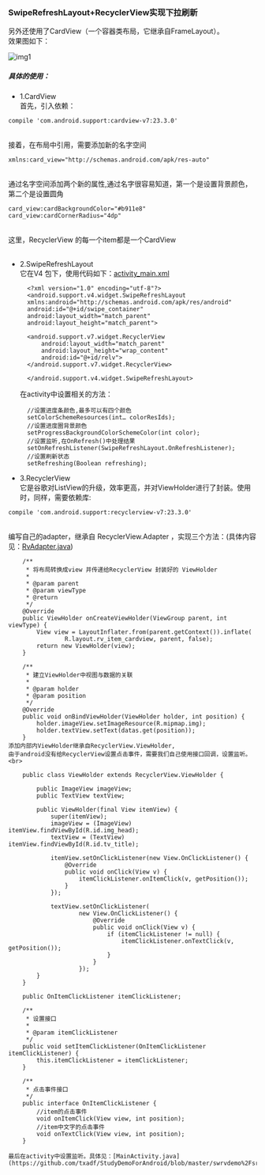 ### SwipeRefreshLayout+RecyclerView实现下拉刷新
另外还使用了CardView（一个容器类布局，它继承自FrameLayout）。<br/>
效果图如下：

![img1](https://github.com/txadf/StudyDemoForAndroid/blob/master/swrvdemo%2Fart%2F1.gif)


##### 具体的使用：

* 1.CardView<br>
首先，引入依赖：<br>
```
compile 'com.android.support:cardview-v7:23.3.0'
```
<br>接着，在布局中引用，需要添加新的名字空间<br>
```
xmlns:card_view="http://schemas.android.com/apk/res-auto"
```
<br>通过名字空间添加两个新的属性,通过名字很容易知道，第一个是设置背景颜色，第二个是设置圆角<br>
```
card_view:cardBackgroundColor="#b911e8"
card_view:cardCornerRadius="4dp"
```
<br>这里，RecyclerView 的每一个item都是一个CardView<br><br>
* 2.SwipeRefreshLayout<br>
它在V4 包下，使用代码如下：[activity_main.xml](https://github.com/txadf/StudyDemoForAndroid/blob/master/swrvdemo%2Fsrc%2Fmain%2Fres%2Flayout%2Factivity_main.xml)<br>

        <?xml version="1.0" encoding="utf-8"?>
        <android.support.v4.widget.SwipeRefreshLayout
        xmlns:android="http://schemas.android.com/apk/res/android"
        android:id="@+id/swipe_container"
        android:layout_width="match_parent"
        android:layout_height="match_parent">
    
        <android.support.v7.widget.RecyclerView
            android:layout_width="match_parent"
            android:layout_height="wrap_content"
            android:id="@+id/relv">
        </android.support.v7.widget.RecyclerView>
    
        </android.support.v4.widget.SwipeRefreshLayout>
    
    在activity中设置相关的方法：<br>
    
        //设置进度条颜色,最多可以有四个颜色
        setColorSchemeResources(int… colorResIds);
        //设置进度圈背景颜色
        setProgressBackgroundColorSchemeColor(int color);
        //设置监听,在OnRefresh()中处理结果
        setOnRefreshListener(SwipeRefreshLayout.OnRefreshListener);
        //设置刷新状态
        setRefreshing(Boolean refreshing);


* 3.RecyclerView<br>
它是谷歌对ListView的升级，效率更高，并对ViewHolder进行了封装。使用时，同样，需要依赖库:<br>
```
compile 'com.android.support:recyclerview-v7:23.3.0'
``` 
<br>编写自己的adapter，继承自 RecyclerView.Adapter ，实现三个方法：(具体内容见：[RvAdapter.java](https://github.com/txadf/StudyDemoForAndroid/blob/master/swrvdemo%2Fsrc%2Fmain%2Fjava%2Fcn%2Fimtianx%2Fswrvdemo%2FRvAdapter.java))<br>
       
        /**
         * 将布局转换成view 并传递给RecyclerView 封装好的 ViewHolder
         *
         * @param parent
         * @param viewType
         * @return
         */
        @Override
        public ViewHolder onCreateViewHolder(ViewGroup parent, int viewType) {
            View view = LayoutInflater.from(parent.getContext()).inflate(
                    R.layout.rv_item_cardview, parent, false);
            return new ViewHolder(view);
        }
        
        /**
         * 建立ViewHolder中视图与数据的关联
         *
         * @param holder
         * @param position
         */
        @Override
        public void onBindViewHolder(ViewHolder holder, int position) {
            holder.imageView.setImageResource(R.mipmap.img);
            holder.textView.setText(datas.get(position));
        }  
    添加内部内ViewHolder继承自RecyclerView.ViewHolder,
    由于android没有给RecyclerView设置点击事件，需要我们自己使用接口回调，设置监听。<br>
    
        public class ViewHolder extends RecyclerView.ViewHolder {
        
            public ImageView imageView;
            public TextView textView;
        
            public ViewHolder(final View itemView) {
                super(itemView);
                imageView = (ImageView) itemView.findViewById(R.id.img_head);
                textView = (TextView) itemView.findViewById(R.id.tv_title);
        
                itemView.setOnClickListener(new View.OnClickListener() {
                    @Override
                    public void onClick(View v) {
                        itemClickListener.onItemClick(v, getPosition());
                    }
                });
        
                textView.setOnClickListener(
                        new View.OnClickListener() {
                            @Override
                            public void onClick(View v) {
                                if (itemClickListener != null) {
                                    itemClickListener.onTextClick(v, getPosition());
                                }
                            }
                        });
            }
        }
        
        public OnItemClickListener itemClickListener;
        
        /**
         * 设置接口
         *
         * @param itemClickListener
         */
        public void setItemClickListener(OnItemClickListener itemClickListener) {
            this.itemClickListener = itemClickListener;
        }
        
        /**
         * 点击事件接口
         */
        public interface OnItemClickListener {
            //item的点击事件
            void onItemClick(View view, int position);
            //item中文字的点击事件
            void onTextClick(View view, int position);
        }
    
    最后在activity中设置监听。具体见：[MainActivity.java](https://github.com/txadf/StudyDemoForAndroid/blob/master/swrvdemo%2Fsrc%2Fmain%2Fjava%2Fcn%2Fimtianx%2Fswrvdemo%2FMainActivity.java)
    
